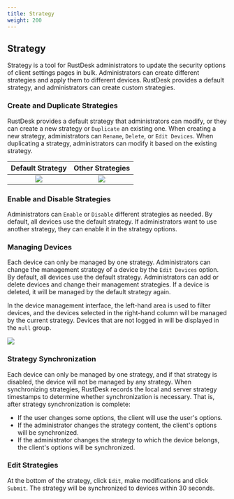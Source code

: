 ```yaml
---
title: Strategy
weight: 200
---
```


## Strategy

Strategy is a tool for RustDesk administrators to update the security options of client settings pages in bulk. Administrators can create different strategies and apply them to different devices. RustDesk provides a default strategy, and administrators can create custom strategies.

### Create and Duplicate Strategies

RustDesk provides a default strategy that administrators can modify, or they can create a new strategy or `Duplicate` an existing one. When creating a new strategy, administrators can `Rename`, `Delete`, or `Edit Devices`. When duplicating a strategy, administrators can modify it based on the existing strategy.

|    Default Strategy  | Other Strategies     |
| :--------------: | :------------: |
|  ![](/docs/en/self-host/pro/strategy/images/default_strategy.png)    |  ![](/docs/en/self-host/pro/strategy/images/other_strategy.png)    |

### Enable and Disable Strategies

Administrators can `Enable` or `Disable` different strategies as needed. By default, all devices use the default strategy. If administrators want to use another strategy, they can enable it in the strategy options.

### Managing Devices

Each device can only be managed by one strategy. Administrators can change the management strategy of a device by the `Edit Devices` option. By default, all devices use the default strategy. Administrators can add or delete devices and change their management strategies. If a device is deleted, it will be managed by the default strategy again.

In the device management interface, the left-hand area is used to filter devices, and the devices selected in the right-hand column will be managed by the current strategy. Devices that are not logged in will be displayed in the `null` group.

![](/docs/en/self-host/pro/strategy/images/edit_devices.png)

### Strategy Synchronization

Each device can only be managed by one strategy, and if that strategy is disabled, the device will not be managed by any strategy. When synchronizing strategies, RustDesk records the local and server strategy timestamps to determine whether synchronization is necessary. That is, after strategy synchronization is complete:

* If the user changes some options, the client will use the user's options.
* If the administrator changes the strategy content, the client's options will be synchronized.
* If the administrator changes the strategy to which the device belongs, the client's options will be synchronized.

### Edit Strategies

At the bottom of the strategy, click `Edit`, make modifications and click `Submit`. The strategy will be synchronized to devices within 30 seconds.
